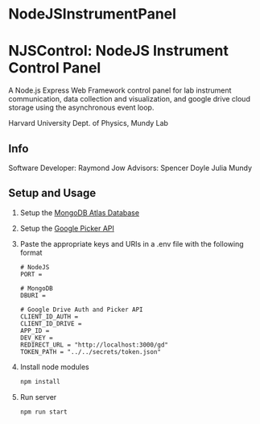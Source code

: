 # NodeJSInstrumentPanel

# NJSControl: NodeJS Instrument Control Panel
A Node.js Express Web Framework control panel for lab instrument communication, data collection and visualization, and google drive cloud storage using the asynchronous event loop.

Harvard University Dept. of Physics, Mundy Lab

## Info
Software Developer: 
Raymond Jow
Advisors: 
Spencer Doyle
Julia Mundy

## Setup and Usage

1. Setup the [MongoDB Atlas Database](https://docs.atlas.mongodb.com/getting-started/)
2. Setup the [Google Picker API](https://developers.google.com/picker/docs/)
3. Paste the appropriate keys and URIs in a .env file with the following format
    ```
    # NodeJS
    PORT =
    
    # MongoDB
    DBURI =
    
    # Google Drive Auth and Picker API
    CLIENT_ID_AUTH =
    CLIENT_ID_DRIVE = 
    APP_ID = 
    DEV_KEY = 
    REDIRECT_URL = "http://localhost:3000/gd"
    TOKEN_PATH = "../../secrets/token.json"
    ```
4. Install node modules
    ```bash
    npm install
    ```

5. Run server
    ```bash
    npm run start
    ```

    
    



